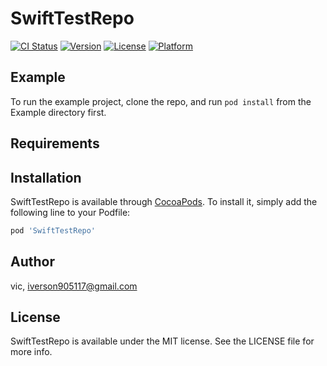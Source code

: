 # SwiftTestRepo

[![CI Status](https://img.shields.io/travis/vic/SwiftTestRepo.svg?style=flat)](https://travis-ci.org/vic/SwiftTestRepo)
[![Version](https://img.shields.io/cocoapods/v/SwiftTestRepo.svg?style=flat)](https://cocoapods.org/pods/SwiftTestRepo)
[![License](https://img.shields.io/cocoapods/l/SwiftTestRepo.svg?style=flat)](https://cocoapods.org/pods/SwiftTestRepo)
[![Platform](https://img.shields.io/cocoapods/p/SwiftTestRepo.svg?style=flat)](https://cocoapods.org/pods/SwiftTestRepo)

## Example

To run the example project, clone the repo, and run `pod install` from the Example directory first.

## Requirements

## Installation

SwiftTestRepo is available through [CocoaPods](https://cocoapods.org). To install
it, simply add the following line to your Podfile:

```ruby
pod 'SwiftTestRepo'
```

## Author

vic, iverson905117@gmail.com

## License

SwiftTestRepo is available under the MIT license. See the LICENSE file for more info.
